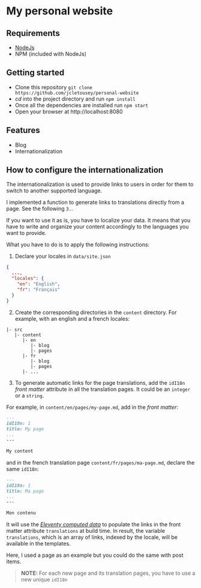 # My personal website

## Requirements

- [NodeJs](https://nodejs.org/)
- NPM (included with NodeJs)

## Getting started

- Clone this repository `git clone https://github.com/jcletousey/personal-website`
- _cd_ into the project directory and run `npm install`
- Once all the dependencies are installed run `npm start`
- Open your browser at http://localhost:8080

## Features

- Blog
- Internationalization

## How to configure the internationalization

The internationalization is used to provide links to users in order for them to switch to another supported language.

I implemented a function to generate links to translations directly from a page. See the following `3.`.

If you want to use it as is, you have to localize your data. It means that you have to write and organize your content accordingly to the languages you want to provide.

What you have to do is to apply the following instructions:

1. Declare your locales in `data/site.json`
```json
{
  ...,
  "locales": {
    "en": "English",
    "fr": "Français"
  }
}
```

2. Create the corresponding directories in the `content` directory. For example, with an english and a french locales:  

```
|- src
   |- content
      |- en
         |- blog
         |- pages
      |- fr
         |- blog
         |- pages
      |- ...
```

3. To generate automatic links for the page translations, add the `idI18n` _front matter_ attribute in all the translation pages. It could be an `integer` or a `string`.

For example, in `content/en/pages/my-page.md`, add in the _front matter_:

```markdown
---
idI18n: 1
title: My page
...
---

My content
```

and in the french translation page `content/fr/pages/ma-page.md`, declare the same `idI18n`:

```markdown
---
idI18n: 1
title: Ma page
...
---

Mon contenu
``` 

It will use the _[Eleventy computed data](https://www.11ty.dev/docs/data-computed/)_ to populate the links in the front matter attribute `translations` at build time. In result, the variable `translations`, which is an array of links, indexed by the locale, will be available in the templates.

Here, I used a page as an example but you could do the same with post items.

> **NOTE:**
> For each new page and its translation pages, you have to use a new unique `idI18n`
